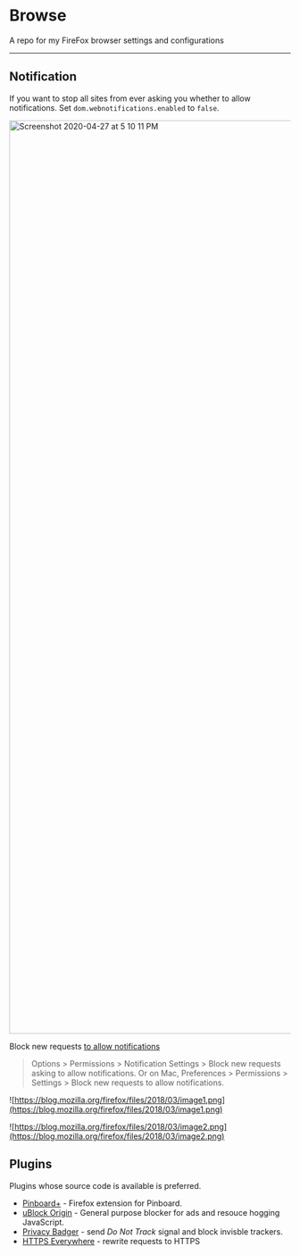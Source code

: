 # Browse


A repo for my FireFox browser settings and configurations

<hr>

## Notification

If you want to stop all sites from ever asking you whether to allow notifications. Set `dom.webnotifications.enabled` to `false`.

<img width="1636" alt="Screenshot 2020-04-27 at 5 10 11 PM" src="https://user-images.githubusercontent.com/1156953/80368294-1cf72c00-88aa-11ea-8ece-8603ee62e52c.png">


Block new requests [to allow notifications](https://blog.mozilla.org/firefox/no-notifications/)

>  Options > Permissions > Notification Settings > Block new requests asking to allow notifications. Or on Mac, Preferences > Permissions > Settings > Block new requests to allow notifications.

![https://blog.mozilla.org/firefox/files/2018/03/image1.png](https://blog.mozilla.org/firefox/files/2018/03/image1.png)

![https://blog.mozilla.org/firefox/files/2018/03/image2.png](https://blog.mozilla.org/firefox/files/2018/03/image2.png)

## Plugins

Plugins whose source code is available is preferred.

* [Pinboard+](https://github.com/lostsnow/pinboard-firefox) - Firefox extension for Pinboard.
* [uBlock Origin](https://github.com/gorhill/uBlock) - General purpose blocker for ads and resouce hogging JavaScript.
* [Privacy Badger](https://privacybadger.org) - send *Do Not Track* signal and block invisble trackers.
* [HTTPS Everywhere](https://www.eff.org/https-everywhere) - rewrite requests to HTTPS

